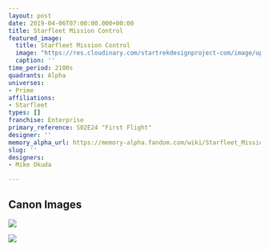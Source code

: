```yaml
---
layout: post
date: 2019-04-06T07:00:00.000+00:00
title: Starfleet Mission Control
featured_image:
  title: Starfleet Mission Control
  image: "https://res.cloudinary.com/startrekdesignproject-com/image/upload/v1554875925/StarfleetMissionControl.png"
  caption: ''
time_period: 2100s
quadrants: Alpha
universes:
- Prime
affiliations:
- Starfleet
types: []
franchise: Enterprise
primary_reference: S02E24 "First Flight"
designer: ''
memory_alpha_url: https://memory-alpha.fandom.com/wiki/Starfleet_Mission_Control
slug: ''
designers:
- Mike Okuda

---
```

## Canon Images

![](https://res.cloudinary.com/startrekdesignproject-com/image/upload/v1554606190/StarfleetMissionControl1.jpg)

![](https://res.cloudinary.com/startrekdesignproject-com/image/upload/v1554604580/NXProject1.jpg)